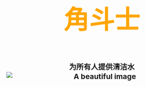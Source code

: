 <H3 style= "text-align: center; font-size:7vw" ><span style="color:orange"> 角斗士</span> </h3>

 <H2 style= "text-align: center; font-size:2vw" > <span style="color:light black">为所有人提供清洁水</span>

<br>
<style>
  .center-image {
    display: block;
    margin: 0 auto;
  }
</style>

<img src="CHINESE/image/home.png" alt="A beautiful image" class="center-image">